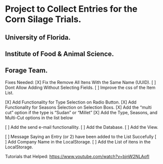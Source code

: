 # Project to Collect Entries for the Corn Silage Trials.

## University of Florida.
## Institute of Food & Animal Science.
## Forage Team.

Fixes Needed:
[X] Fix the Remove All Itens With the Same Name (UUID).
[ ] Dont Allow Adding Without Selecting Fields. 
[ ] Improve the css of the Item List.

[X] Add Functionality for Type Selection on Radio Button.
[X] Add Functionality for Seasons Selection on Selection Boxs.
[X] Add the “multi cut” option if the type is “Sudan”  or “Millet”
[X] Add the Type, Seasons, and Multi-Cut options in the list below

[ ] Add the send e-mail functionallity.
[ ] Add the Database.
[ ] Add the View.

[ ] Message Saying an Entry (or 2) have been added to the List Succefully
[ ] Add Company Name in the LocalStorage. 
[ ] Add the List of itens in the LocalStorage.

Tutorials that Helped: 
https://www.youtube.com/watch?v=bjnW2NLAofI